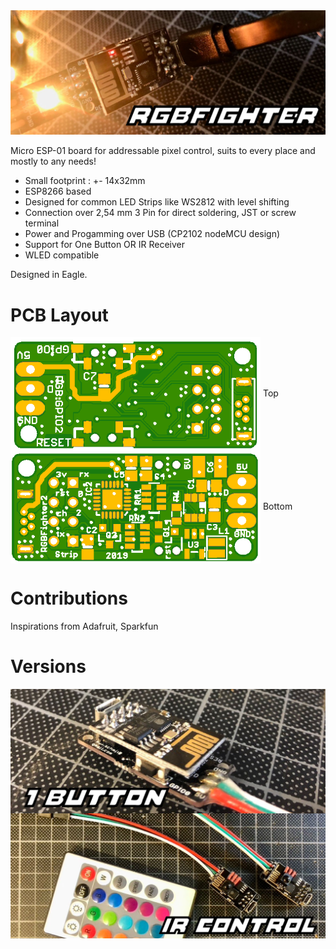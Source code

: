 <img src="images/Banner.jpg?raw=true">

Micro ESP-01 board for addressable pixel control, suits to every place and mostly to any needs!

* Small footprint : +- 14x32mm
* ESP8266 based
* Designed for common LED Strips like WS2812 with level shifting
* Connection over 2,54 mm 3 Pin for direct soldering, JST or screw terminal
* Power and Progamming over USB (CP2102 nodeMCU design)
* Support for One Button OR IR Receiver
* WLED compatible

Designed in Eagle.

# PCB Layout
<img src="images/WidgetEsp8266RGBv4StripTOPNoID.png?raw=true" width="400" align="center">
Top
<img src="images/WidgetEsp8266RGBv4StripBottom.png?raw=true" width="400" align="center">
Bottom

# Contributions
Inspirations from Adafruit, Sparkfun

# Versions
<img src="images/OneButton.jpg?raw=true" align="center">
<img src="images/IrControl.jpg?raw=true" align="center">


